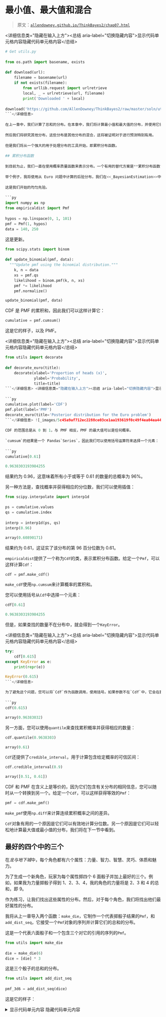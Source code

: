 # 最小值、最大值和混合

> 原文：[`allendowney.github.io/ThinkBayes2/chap07.html`](https://allendowney.github.io/ThinkBayes2/chap07.html)

<详细信息类="隐藏在输入上方"><总结 aria-label="切换隐藏内容">显示代码单元格内容隐藏代码单元格内容</总结>

```py
# Get utils.py

from os.path import basename, exists

def download(url):
    filename = basename(url)
    if not exists(filename):
        from urllib.request import urlretrieve
        local, _ = urlretrieve(url, filename)
        print('Downloaded ' + local)

download('https://github.com/AllenDowney/ThinkBayes2/raw/master/soln/utils.py') 
```</详细信息>

在上一章中，我们计算了总和的分布。在本章中，我们将计算最小值和最大值的分布，并使用它们来解决正向和反向问题。

然后我们将研究其他分布，这些分布是其他分布的混合，这将被证明对于进行预测特别有用。

但是我们将从一个强大的用于处理分布的工具开始，即累积分布函数。

## 累积分布函数

到目前为止，我们一直在使用概率质量函数来表示分布。一个有用的替代方案是**累积分布函数**，或者 CDF。

举个例子，我将使用从 Euro 问题中计算的后验分布，我们在<<_BayesianEstimation>>中计算过。

这是我们开始的均匀先验。

```py
import numpy as np
from empiricaldist import Pmf

hypos = np.linspace(0, 1, 101)
pmf = Pmf(1, hypos)
data = 140, 250 
```

这是更新。

```py
from scipy.stats import binom

def update_binomial(pmf, data):
  """Update pmf using the binomial distribution."""
    k, n = data
    xs = pmf.qs
    likelihood = binom.pmf(k, n, xs)
    pmf *= likelihood
    pmf.normalize() 
```

```py
update_binomial(pmf, data) 
```

CDF 是 PMF 的累积和，因此我们可以这样计算它：

```py
cumulative = pmf.cumsum() 
```

这是它的样子，以及 PMF。

<详细信息类="隐藏在输入上方"><总结 aria-label="切换隐藏内容">显示代码单元格内容隐藏代码单元格内容</总结>

```py
from utils import decorate

def decorate_euro(title):
    decorate(xlabel='Proportion of heads (x)',
             ylabel='Probability',
             title=title) 
```</详细信息> <详细信息类="隐藏在输入上方"><总结 aria-label="切换隐藏内容">显示代码单元格源隐藏代码单元格源</总结>

```py
cumulative.plot(label='CDF')
pmf.plot(label='PMF')
decorate_euro(title='Posterior distribution for the Euro problem') 
```</详细信息> ![_images/5c45a9af712ec2288ce03ce1aa193619f0c49f4ea04ea44c86a7be39fa4344bf.png](img/8858c7133f1f61a9e62a4454609a6f7c.png)

CDF 的范围总是从 0 到 1，与 PMF 相反，PMF 的最大值可以是任何概率。

`cumsum`的结果是一个 Pandas`Series`，因此我们可以使用括号运算符来选择一个元素：

```py
cumulative[0.61] 
```

```py
0.9638303193984255 
```

结果约为 0.96，这意味着所有小于或等于 0.61 的数量的总概率为 96%。

另一种方法是，查找概率并获得相应的分位数，我们可以使用插值：

```py
from scipy.interpolate import interp1d

ps = cumulative.values
qs = cumulative.index

interp = interp1d(ps, qs)
interp(0.96) 
```

```py
array(0.60890171) 
```

结果约为 0.61，这证实了该分布的第 96 百分位数为 0.61。

`empiricaldist`提供了一个称为`Cdf`的类，表示累积分布函数。给定一个`Pmf`，可以这样计算`Cdf`：

```py
cdf = pmf.make_cdf() 
```

`make_cdf`使用`np.cumsum`来计算概率的累积和。

您可以使用括号从`Cdf`中选择一个元素：

```py
cdf[0.61] 
```

```py
0.9638303193984255 
```

但是，如果查找的数量不在分布中，就会得到一个`KeyError`。

<详细信息类="隐藏在输入上方"><总结 aria-label="切换隐藏内容">显示代码单元格内容隐藏代码单元格内容</总结>

```py
try:
    cdf[0.615]
except KeyError as e:
    print(repr(e)) 
```

```py
KeyError(0.615) 
```</详细信息>

为了避免这个问题，您可以将`Cdf`作为函数调用，使用括号。如果参数不在`Cdf`中，它会在数量之间进行插值。

```py
cdf(0.615) 
```

```py
array(0.96383032) 
```

另一方面，您可以使用`quantile`来查找累积概率并获得相应的数量：

```py
cdf.quantile(0.9638303) 
```

```py
array(0.61) 
```

`Cdf`还提供了`credible_interval`，用于计算包含给定概率的可信区间：

```py
cdf.credible_interval(0.9) 
```

```py
array([0.51, 0.61]) 
```

CDF 和 PMF 在含义上是等价的，因为它们包含有关分布的相同信息，您可以随时从一个转换到另一个。给定一个`Cdf`，可以这样获得等效的`Pmf`：

```py
pmf = cdf.make_pmf() 
```

`make_pmf`使用`np.diff`来计算连续累积概率之间的差异。

`Cdf`对象有用的一个原因是它们可以有效地计算分位数。另一个原因是它们可以轻松地计算最大值或最小值的分布，我们将在下一节中看到。

## 最好的四个中的三个

在*龙与地下城*中，每个角色都有六个属性：力量、智力、智慧、灵巧、体质和魅力。

为了生成一个新角色，玩家为每个属性掷四个 6 面骰子并加上最好的三个。例如，如果我为力量掷骰子得到 1、2、3、4，我的角色的力量将是 2、3 和 4 的总和，即 9。

作为练习，让我们找出这些属性的分布。然后，对于每个角色，我们将找出他们最好属性的分布。

我将从上一章导入两个函数：`make_die`，它制作一个代表掷骰子结果的`Pmf`，和`add_dist_seq`，它接受一个`Pmf`对象的序列并计算它们的总和的分布。

这是一个代表六面骰子和一个包含三个对它的引用的序列的`Pmf`。

```py
from utils import make_die

die = make_die(6)
dice = [die] * 3 
```

这是三个骰子的总和的分布。

```py
from utils import add_dist_seq

pmf_3d6 = add_dist_seq(dice) 
```

这是它的样子：

<details class="hide above-input"><summary aria-label="Toggle hidden content">显示代码单元内容 隐藏代码单元内容</summary>

```py
def decorate_dice(title=''):
    decorate(xlabel='Outcome',
             ylabel='PMF',
             title=title) 
```</details> <details class="hide above-input"><summary aria-label="Toggle hidden content">显示代码单元源代码 隐藏代码单元源代码</summary>

```py
pmf_3d6.plot()
decorate_dice('Distribution of attributes') 
```</details> ![_images/b1f86dac2103398c34f875294d89187fb8c4a3b6a4264c52388783f7e9a22047.png](img/7e37d8a631470c69005f16fbdaa90579.png)

如果我们掷四个骰子并加上最好的三个，计算总和的分布会更加复杂。我将通过模拟 10000 次掷骰子来估计分布。

首先，我将创建一个从 1 到 6 的随机值数组，有 10000 行和 4 列：

```py
n = 10000
a = np.random.randint(1, 7, size=(n, 4)) 
```

为了找到每行中最好的三个结果，我将使用`sort`和`axis=1`，这将按升序对行进行排序。

```py
a.sort(axis=1) 
```

最后，我将选择最后三列并将它们相加。

```py
t = a[:, 1:].sum(axis=1) 
```

现在`t`是一个有一列和 10000 行的数组。我们可以这样计算`t`中值的 PMF：

```py
pmf_best3 = Pmf.from_seq(t) 
```

下图显示了三个骰子的总和的分布`pmf_3d6`和四个中最好的三个的分布`pmf_best3`。

<details class="hide above-input"><summary aria-label="Toggle hidden content">显示代码单元源代码 隐藏代码单元源代码</summary>

```py
pmf_3d6.plot(label='sum of 3 dice')
pmf_best3.plot(label='best 3 of 4', ls='--')

decorate_dice('Distribution of attributes') 
```</details> ![_images/c81d2ebe685be4da1dee4a97864b19e76444c6511d3b1bd703324cdefcd580de.png](img/757d927cf7aecda1b1605aaa103c598c.png)

正如你所期望的那样，从四个中选择最好的三个往往会产生更高的值。

接下来我们将找到六个属性的分布，每个属性是四个骰子中最好的三个的总和。

## 最大值

要计算最大值或最小值的分布，我们可以充分利用累积分布函数。首先，我将计算四个中最好的三个的`Cdf`：

```py
cdf_best3 = pmf_best3.make_cdf() 
```

回想一下，`Cdf(x)`是小于或等于`x`的数量的概率之和。等价地，它是从分布中选择的随机值小于或等于`x`的概率。

现在假设我从这个分布中抽取 6 个值。所有 6 个值都小于或等于`x`的概率是`Cdf(x)`的 6 次方，我们可以这样计算：

```py
cdf_best3**6 
```

<details class="hide below-input"><summary aria-label="Toggle hidden content">显示代码单元输出 隐藏代码单元输出</summary>

```py
3     4.665600e-20
4     5.948233e-16
5     3.297304e-12
6     4.139767e-10
7     3.084098e-08
8     1.000000e-06
9     2.248307e-05
10    3.110606e-04
11    2.935667e-03
12    1.706486e-02
13    6.693521e-02
14    1.998047e-01
15    4.212166e-01
16    6.859162e-01
17    9.049950e-01
18    1.000000e+00
dtype: float64 
```</details>

如果所有 6 个值都小于或等于`x`，那意味着它们的最大值小于或等于`x`。因此结果是它们的最大值的 CDF。我们可以这样将其转换为`Cdf`对象：

```py
from empiricaldist import Cdf

cdf_max6 = Cdf(cdf_best3**6) 
```

并且可以这样计算等效的`Pmf`：

<details class="hide above-input"><summary aria-label="Toggle hidden content">显示代码单元内容 隐藏代码单元内容</summary>

```py
pmf_max6 = cdf_max6.make_pmf() 
```</details>

下图显示了结果。

<details class="hide above-input"><summary aria-label="Toggle hidden content">显示代码单元内容 隐藏代码单元内容</summary>

```py
pmf_max6.plot(label='max of 6 attributes')

decorate_dice('Distribution of attributes') 
```

![_images/b6f154ac59d6ddc728ef1c9bc3fe3dfb59a7fbdf969b5313f9b9b2b18bec2104.png](img/0e666254a129209f2f44a89e57af99d2.png)</details>

大多数角色至少有一个属性大于 12；将近 10%的角色属性为 18。

下图显示了我们计算的三个分布的 CDF。

<details class="hide above-input"><summary aria-label="Toggle hidden content">显示代码单元格源代码隐藏代码单元格源代码</summary>

```py
import matplotlib.pyplot as plt

cdf_3d6 = pmf_3d6.make_cdf()
cdf_3d6.plot(label='sum of 3 dice')

cdf_best3 = pmf_best3.make_cdf()
cdf_best3.plot(label='best 3 of 4 dice', ls='--')

cdf_max6.plot(label='max of 6 attributes', ls=':')

decorate_dice('Distribution of attributes')
plt.ylabel('CDF'); 
```</details> ![_images/13e587f63e6680fb43f73d51162d1c4f7e58eac8c77031130d8f60990cd4cf3d.png](img/6c93507d6b4921fe9d32c905372dd581.png)

`Cdf`提供了`max_dist`，它执行相同的计算，所以我们也可以这样计算最大值的`Cdf`：

```py
cdf_max_dist6 = cdf_best3.max_dist(6) 
```

在下一节中，我们将找到最小值的分布。这个过程类似，但稍微复杂一些。在继续之前，看看您是否能弄清楚。

## 最小值

在上一节中，我们计算了角色最佳属性的分布。现在让我们计算最差属性的分布。

计算最小值的分布时，我们将使用**补充 CDF**，我们可以这样计算：

```py
prob_gt = 1 - cdf_best3 
```

如变量名所示，补充 CDF 是分布中的值大于`x`的概率。如果我们从分布中抽取 6 个值，那么 6 个值都大于`x`的概率是：

```py
prob_gt6 = prob_gt**6 
```

如果 6 个值都大于`x`，那么它们的最小值就大于`x`，所以`prob_gt6`是最小值的补充 CDF。这意味着我们可以这样计算最小值的 CDF：

```py
prob_le6 = 1 - prob_gt6 
```

结果是一个代表六个属性的最小值的 CDF 的 Pandas`Series`。我们可以这样将这些值放入`Cdf`对象中：

```py
cdf_min6 = Cdf(prob_le6) 
```

这是它的样子，以及最大值的分布。

<details class="hide above-input"><summary aria-label="Toggle hidden content">显示代码单元格源代码隐藏代码单元格源代码</summary>

```py
cdf_min6.plot(color='C4', label='minimum of 6')
cdf_max6.plot(color='C2', label='maximum of 6', ls=':')
decorate_dice('Minimum and maximum of six attributes')
plt.ylabel('CDF'); 
```</details> ![_images/14d14772b16b978755119cdf3244a50fcd4ecc0f3b27d903f70eed78bc9724ed.png](img/acdca4e46dc16ef0ddd137186b392dd3.png)

`Cdf`提供了`min_dist`，它执行相同的计算，所以我们也可以这样计算最小值的`Cdf`：

```py
cdf_min_dist6 = cdf_best3.min_dist(6) 
```

我们可以确认差异很小。

```py
np.allclose(cdf_min_dist6, cdf_min6) 
```

```py
True 
```

在本章末尾的练习中，您将使用最小值和最大值的分布进行贝叶斯推断。但首先，我们将看看当我们混合分布时会发生什么。

## 混合

在本节中，我将展示如何计算其他分布的混合分布。我将用一些简单的例子解释这意味着什么；然后，更有用的是，我们将看到这些混合是如何用于预测的。

这是受*龙与地下城*启发的另一个例子：

+   假设您的角色一手拿着匕首，一手拿着短剑。

+   在每一轮中，您随机选择两种武器之一攻击怪物。

+   匕首造成一次 4 面骰的伤害；短剑造成一次 6 面骰的伤害。

在每一轮中，您造成的伤害分布是什么？

为了回答这个问题，我将制作一个`Pmf`来表示 4 面和 6 面骰：

```py
d4 = make_die(4)
d6 = make_die(6) 
```

现在，让我们计算您造成 1 点伤害的概率。

+   如果您用匕首攻击，那么概率是 1/4。

+   如果您用短剑攻击，那么概率是 1/6。

因为选择任何一种武器的概率是 1/2，所以总概率是平均值：

```py
prob_1 = (d4(1) + d6(1)) / 2
prob_1 
```

```py
0.20833333333333331 
```

对于结果 2、3 和 4，概率是相同的，但对于 5 和 6，概率是不同的，因为这些结果在 4 面骰中是不可能的。

```py
prob_6 = (d4(6) + d6(6)) / 2
prob_6 
```

```py
0.08333333333333333 
```

要计算混合的分布，我们可以循环遍历可能的结果并计算它们的概率。

但我们可以使用`+`运算符进行相同的计算：

```py
mix1 = (d4 + d6) / 2 
```

这是这些分布的混合的样子。

<details class="hide above-input"><summary aria-label="Toggle hidden content">显示代码单元格源代码隐藏代码单元格源代码</summary>

```py
mix1.bar(alpha=0.7)
decorate_dice('Mixture of one 4-sided and one 6-sided die') 
```</details> ![_images/8b9a1606de2696f9eb941323b7a4be46212549d4fdb795c058aaec06b86cbd3f.png](img/40dffb285e73a6b0eff9077d69b38935.png)

现在假设您正在与三只怪物战斗：

+   一种是狼牙棒，造成一次 4 面骰的伤害。

+   一种是狼牙棒，造成一次 6 面骰的伤害。

+   还有一种是长棍，也造成一次 6 面骰的伤害。

因为近战是无序的，每轮你都会被这些怪物中的一个攻击，随机选择。为了找到他们造成的伤害分布，我们可以计算分布的加权平均值，就像这样：

```py
mix2 = (d4 + 2*d6) / 3 
```

这个分布是一个 4 面的骰子和两个 6 面的骰子的混合物。这就是它的样子。

<details class="hide above-input"><summary aria-label="Toggle hidden content">显示代码单元格源代码隐藏代码单元格源代码</summary>

```py
mix2.bar(alpha=0.7)
decorate_dice('Mixture of one 4-sided and two 6-sided die') 
```</details> ![_images/f60dbbf72b2cde8995df0cfb2c309eecf89fcb9825a5732787fa643e88135f47.png](img/fb9aedc2a225a006fe335ec5227f1d09.png)

在本节中，我们使用了`+`运算符，它将分布中的概率相加，不要与`Pmf.add_dist`混淆，后者计算分布的总和的分布。

为了展示区别，我将使用`Pmf.add_dist`来计算每轮造成的总伤害分布，这是两个混合物的总和：

```py
total_damage = Pmf.add_dist(mix1, mix2) 
```

这就是它的样子。

```py
total_damage.bar(alpha=0.7)
decorate_dice('Total damage inflicted by both parties') 
```

![_images/6cceb610ad3888a89dfb4a009a3ba37adb57e3f14e404a9ae1d00ef8d6792131.png](img/36ea8b551bbb3ffb6e6d20dde00e88bc.png)

## 一般混合物

在前一节中，我们以一种*特设*的方式计算了混合物。现在我们将看到一个更一般的解决方案。在以后的章节中，我们将使用这个解决方案来为现实世界的问题生成预测，而不仅仅是角色扮演游戏。但是如果你能忍耐一下，我们将在下一节继续上一个例子。

假设又有三个怪物加入战斗，每个怪物都有一把造成 8 面骰子伤害的战斧。仍然，每轮只有一个怪物随机攻击，所以他们造成的伤害是一个混合物：

+   一个 4 面的骰子，

+   两个 6 面的骰子，和

+   三个 8 面的骰子。

我将使用`Pmf`来表示一个随机选择的怪物：

```py
hypos = [4,6,8]
counts = [1,2,3]
pmf_dice = Pmf(counts, hypos)
pmf_dice.normalize()
pmf_dice 
```

|  | probs |
| --- | --- |
| 4 | 0.166667 |
| 6 | 0.333333 |
| 8 | 0.500000 |

这个分布代表了我们将掷骰子的面数以及掷每个面的概率。例如，六个怪物中的一个有一把匕首，所以我们掷一个 4 面的骰子的概率是\(1/6\)。

接下来我将制作一个`Pmf`对象序列来表示骰子：

```py
dice = [make_die(sides) for sides in hypos] 
```

为了计算混合物的分布，我将使用`pmf_dice`中的概率计算骰子的加权平均值。

为了简洁地表达这个计算，将分布放入 Pandas 的`DataFrame`中是很方便的：

```py
import pandas as pd

pd.DataFrame(dice) 
```

|  | 1 | 2 | 3 | 4 | 5 | 6 | 7 | 8 |
| --- | --- | --- | --- | --- | --- | --- | --- | --- |
| 0 | 0.250000 | 0.250000 | 0.250000 | 0.250000 | NaN | NaN | NaN | NaN |
| 1 | 0.166667 | 0.166667 | 0.166667 | 0.166667 | 0.166667 | 0.166667 | NaN | NaN |
| 2 | 0.125000 | 0.125000 | 0.125000 | 0.125000 | 0.125000 | 0.125000 | 0.125 | 0.125 |

结果是一个`DataFrame`，每个分布一行，每个可能的结果一列。不是所有的行都是相同的长度，所以 Pandas 用特殊值`NaN`填充额外的空格，`NaN`代表“不是一个数字”。我们可以使用`fillna`将`NaN`值替换为 0。

下一步是将每一行乘以`pmf_dice`中的概率，如果我们将矩阵转置，使分布沿列而不是行进行，这样做会更容易：

```py
df = pd.DataFrame(dice).fillna(0).transpose() 
```

<details class="hide above-input"><summary aria-label="Toggle hidden content">显示代码单元格内容隐藏代码单元格内容</summary>

```py
df 
```

|  | 0 | 1 | 2 |
| --- | --- | --- | --- |
| 1 | 0.25 | 0.166667 | 0.125 |
| 2 | 0.25 | 0.166667 | 0.125 |
| 3 | 0.25 | 0.166667 | 0.125 |
| 4 | 0.25 | 0.166667 | 0.125 |
| 5 | 0.00 | 0.166667 | 0.125 |
| 6 | 0.00 | 0.166667 | 0.125 |
| 7 | 0.00 | 0.000000 | 0.125 |

| 8 | 0.00 | 0.000000 | 0.125 |</details>

现在我们可以乘以`pmf_dice`中的概率：

```py
df *= pmf_dice.ps 
```

```py
df 
```

|  | 0 | 1 | 2 |
| --- | --- | --- | --- |
| 1 | 0.041667 | 0.055556 | 0.0625 |
| 2 | 0.041667 | 0.055556 | 0.0625 |
| 3 | 0.041667 | 0.055556 | 0.0625 |
| 4 | 0.041667 | 0.055556 | 0.0625 |
| 5 | 0.000000 | 0.055556 | 0.0625 |
| 6 | 0.000000 | 0.055556 | 0.0625 |
| 7 | 0.000000 | 0.000000 | 0.0625 |
| 8 | 0.000000 | 0.000000 | 0.0625 |

然后将加权分布相加：

```py
df.sum(axis=1) 
```

<details class="hide below-input"><summary aria-label="Toggle hidden content">显示代码单元格输出隐藏代码单元格输出</summary>

```py
1    0.159722
2    0.159722
3    0.159722
4    0.159722
5    0.118056
6    0.118056
7    0.062500
8    0.062500
dtype: float64 
```</details>

参数`axis=1`表示我们要沿着行求和。结果是一个 Pandas`Series`。

将所有内容放在一起，这是一个制作加权分布混合的函数。

```py
def make_mixture(pmf, pmf_seq):
  """Make a mixture of distributions."""
    df = pd.DataFrame(pmf_seq).fillna(0).transpose()
    df *= np.array(pmf)
    total = df.sum(axis=1)
    return Pmf(total) 
```

第一个参数是一个从每个假设到概率的`Pmf`，第二个参数是一个`Pmf`对象的序列，每个假设一个。我们可以这样调用它： 

```py
mix = make_mixture(pmf_dice, dice) 
```

这就是它的样子。

<details class="hide above-input"><summary aria-label="Toggle hidden content">显示代码单元格源隐藏代码单元格源</summary>

```py
mix.bar(label='mixture', alpha=0.6)
decorate_dice('Distribution of damage with three different weapons') 
```</details> ![_images/d1fd9f0edbd24a8c55e791574bac33f0b435f9d025cd1150a1bd483616ed0728.png](img/0bba9ae4868d2cfd8f0f1244e4c0a7d0.png)

在本节中，我使用了 Pandas，使得`make_mixture`简洁、高效，并且希望不太难理解。在本章末尾的练习中，你将有机会练习混合，我们将在下一章中再次使用`make_mixture`。

## 摘要

本章介绍了`Cdf`对象，它表示累积分布函数（CDF）。

`Pmf`和相应的`Cdf`在含有相同信息的意义上是等价的，因此你可以从一个转换为另一个。

它们之间的主要区别是性能：一些操作使用`Pmf`更快更容易，而另一些操作使用`Cdf`更快。

在本章中，我们使用`Cdf`对象来计算最大值和最小值的分布；如果我们已知最大值或最小值作为数据，这些分布对推断是有用的。你将在练习中看到一些例子，并在未来的章节中也会看到。我们还计算了分布的混合，我们将在下一章中用来进行预测。

但首先你可能想要做这些练习。

## 练习

**练习：** 当你生成一个 D&D 角色时，你可以使用“标准数组”而不是掷骰子，标准数组是 15、14、13、12、10 和 8。你认为使用标准数组还是（真的）掷骰子更好？

将标准数组中的值的分布与我们计算出的四个中的最好三个的分布进行比较：

+   哪个分布的平均值更高？使用`mean`方法。

+   哪个分布的标准差更高？使用`std`方法。

+   标准数组中的最小值为 8。对于每个属性，获得小于 8 的值的概率是多少？如果你掷骰子六次，你至少有一个属性小于 8 的概率是多少？

+   标准数组中的最大值为 15。对于每个属性，获得大于 15 的值的概率是多少？如果你掷骰子六次，你至少有一个属性大于 15 的概率是多少？

为了让你开始，这里有一个代表标准数组中属性分布的`Cdf`：

<details class="hide above-input"><summary aria-label="Toggle hidden content">显示代码单元格内容隐藏代码单元格内容</summary>

```py
standard = [15,14,13,12,10,8]
cdf_standard = Cdf.from_seq(standard) 
```</details>

我们可以将其与通过掷四个骰子并将最好的三个相加得到的属性分布进行比较。

<details class="hide above-input"><summary aria-label="Toggle hidden content">显示代码单元格内容隐藏代码单元格内容</summary>

```py
cdf_best3.plot(label='best 3 of 4', color='C1', ls='--')
cdf_standard.step(label='standard set', color='C7')

decorate_dice('Distribution of attributes')
plt.ylabel('CDF'); 
```

![_images/3b22f1492c17d517017af56424e1abf8d3eaa73a10290cac1682da19a5d0ef68.png](img/0413adb1051fcca69801202f0f55674d.png)</details>

我将`cdf_standard`绘制为阶梯函数，以更清楚地显示它只包含了少量的数量。

<details class="hide above-input"><summary aria-label="Toggle hidden content">显示代码单元格内容隐藏代码单元格内容</summary>

```py
# Solution

# Here are the means
cdf_best3.mean(), cdf_standard.mean() 
```

```py
(12.296699999999998, 12.0) 
```</details> <details class="hide above-input"><summary aria-label="Toggle hidden content">显示代码单元格内容隐藏代码单元格内容</summary>

```py
# Solution

# And the standard deviations
cdf_best3.std(), cdf_standard.std() 
```

```py
(2.8381101299984817, 2.3804761428476167) 
```</details> <details class="hide above-input"><summary aria-label="Toggle hidden content">显示代码单元格内容隐藏代码单元格内容</summary>

```py
# Solution

# Here's the probability that a single attribute is less than 8
cdf_best3.lt_dist(8) 
```

```py
0.055999999999999994 
```</details> <details class="hide above-input"><summary aria-label="Toggle hidden content">显示代码单元格内容隐藏代码单元格内容</summary>

```py
# Solution

# And the probability that a single attribute is greater than 15
cdf_best3.gt_dist(15) 
```

```py
0.13419999999999999 
```</details> <details class="hide above-input"><summary aria-label="Toggle hidden content">显示代码单元格内容隐藏代码单元格内容</summary>

```py
# Solution

# Here are two ways to compute the probability that at
# least one attribute is less than 8
cdf_min6.lt_dist(8), 1 - (1-cdf_best3.lt_dist(8))**6 
```

```py
(0.2923280761096768, 0.2923280761096768) 
```</details> <details class="hide above-input"><summary aria-label="Toggle hidden content">显示代码单元格内容隐藏代码单元格内容</summary>

```py
# Solution

# And two ways to compute the probability that at least
# one attribute is greater than 15
cdf_max6.gt_dist(15), 1 - (1-cdf_best3.gt_dist(15))**6 
```

```py
(0.5787833897023915, 0.5787833897023917) 
```</details>

**练习：**假设你正在与三个怪物战斗：

+   一个用短剑武装，造成 6 面骰子的伤害，

+   一个用战斧武装，造成 8 面骰子的伤害，

+   一个用阔剑武装，造成 10 面骰子的伤害。

其中一个怪物随机选择攻击你，并造成 1 点伤害。

你认为是哪个怪物？计算每个怪物是攻击者的后验概率。

如果同一个怪物再次攻击你，你受到 6 点伤害的概率是多少？

提示：计算后验分布，就像我们以前做过的那样，并将其作为`make_mixture`的一个参数传递。

<details class="hide above-input"><summary aria-label="Toggle hidden content">显示代码单元格内容隐藏代码单元格内容</summary>

```py
# Solution

# Here's what we believe about the dice after seeing the data

hypos = [6, 8, 10]
prior = Pmf(1, hypos)
likelihood = 1/prior.qs
posterior = prior * likelihood
posterior.normalize()
posterior 
```

|  | 概率 |
| --- | --- |
| 6 0.425532 |
| 8 0.319149 |

| 10 | 0.255319 |</details> <details class="hide above-input"><summary aria-label="Toggle hidden content">显示代码单元格内容隐藏代码单元格内容</summary>

```py
# Solution

# Here's a sequence that represents the three dice

d6 = make_die(6)
d8 = make_die(8)
d10 = make_die(10)

dice = d6, d8, d10 
```</details> <details class="hide above-input"><summary aria-label="Toggle hidden content">显示代码单元格内容隐藏代码单元格内容</summary>

```py
# Solution

# And here's a mixture of the three dice, weighting
# each one with the probability from the posterior distribution

mix3 = make_mixture(posterior, dice)
mix3.bar() 
```

![_images/3231b49676e5e552b7acffd5e5afd5d9c65961bec5ee73f35ab02ea8cbc004e6.png](img/bc26d662574ca89e65b2ecd142584a7a.png)</details><details class="hide above-input"><summary aria-label="Toggle hidden content">显示代码单元格内容隐藏代码单元格内容</summary>

```py
# Solution

# From the mixture, we can pull out the probability of
# rolling a 6.

mix3[6] 
```

```py
0.13634751773049647 
```</details>

**练习：**亨利·庞加莱是一位法国数学家，他在 1900 年左右在索邦大学任教。关于他的以下轶事可能是虚构的，但它构成了一个有趣的概率问题。

据说庞加莱怀疑他当地的面包店出售的面包比宣传的 1 公斤还要轻，所以他每天买一条面包，带回家称重。一年结束时，他绘制了他的测量分布，并表明它符合均值为 950 克，标准差为 50 克的正态分布。他把这个证据带给了面包警察，警告了面包师傅。

在接下来的一年里，庞加莱继续每天称重他的面包。一年结束时，他发现平均重量是 1000 克，正如应该的那样，但他再次向面包警察投诉，这次他们罚了面包师。

为什么？因为新分布的形状是不对称的。与正态分布不同，它向右倾斜，这与面包师仍在制作 950 克面包，但故意给庞加莱更重的面包的假设一致。

看看这个轶事是否可信，假设当面包师看到庞加莱来时，他举起`n`条面包并给庞加莱最重的一条。面包师必须举起多少条面包才能使最大 1000 克的平均值？

为了让你开始，我将从具有给定参数的正态分布生成一年的数据。

<details class="hide above-input"><summary aria-label="Toggle hidden content">显示代码单元格内容隐藏代码单元格内容</summary>

```py
mean = 950
std = 50

np.random.seed(17)
sample = np.random.normal(mean, std, size=365) 
```</details> <details class="hide above-input"><summary aria-label="Toggle hidden content">显示代码单元格内容 隐藏代码单元格内容</summary>

```py
# Solution

# Here's the mean of the maximum of `n` loaves,
# for a range of values of `n`

cdf = Cdf.from_seq(sample)

for n in range(2, 6):
    cdf_max = cdf.max_dist(n)
    print(n, cdf_max.mean()) 
```

```py
2 978.4666876067706
3 992.7589004318227
4 1002.0372868686195
5 1008.8226939493089 
```</details> <details class="hide above-input"><summary aria-label="Toggle hidden content">显示代码单元格内容 隐藏代码单元格内容</summary>

```py
# Solution

# It looks like hefting 4 loaves is enough to get the mean over 1000,
# so the story is not entirely implausible.

# Here's what the distribution of the maximum looks like, compared
# to the actual distribution of weights.

cdf.plot(label='one loaf')
cdf.max_dist(4).plot(label='maximum of four loaves')

decorate(xlabel='Weight in grams',
         ylabel='CDF') 
```

![_images/57c85f62be8c20d60381e7e6da0fa30582fd9c72ffe89769e158ad5a12426644.png](img/aee57c7ae72c68509f6035814eced875.png)</details>
